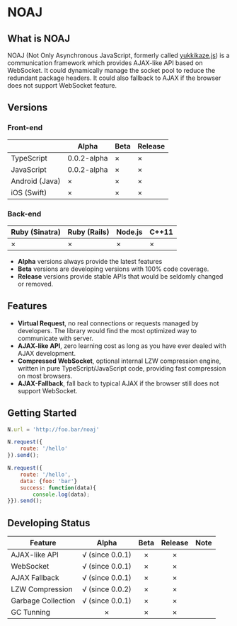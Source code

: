 # NOAJ

## What is NOAJ
NOAJ (Not Only Asynchronous JavaScript, formerly called [yukkikaze.js](https://github.com/dsh0416/yukkikaze.js)) is a communication framework which provides AJAX-like API based on WebSocket. It could dynamically manage the socket pool to reduce the redundant package headers. It could also fallback to AJAX if the browser does not support WebSocket feature.

## Versions

### Front-end

|                | Alpha       | Beta | Release |
| -------------- | ----------- | ---- | ------- |
| TypeScript     | 0.0.2-alpha | ×    | ×       |
| JavaScript     | 0.0.2-alpha | ×    | ×       |
| Android (Java) | ×           | ×    | ×       |
| iOS (Swift)    | ×           | ×    | ×       |

### Back-end

| Ruby (Sinatra) | Ruby (Rails) | Node.js | C++11 |
| -------------- | ------------ | ------- | ----- |
| ×              | ×            | ×       | ×     |

* **Alpha** versions always provide the latest features
* **Beta** versions are developing versions with 100% code coverage.
* **Release** versions provide stable APIs that would be seldomly changed or removed.

## Features

- **Virtual Request**, no real connections or requests managed by developers. The library would find the most optimized way to communicate with server.
- **AJAX-like API**, zero learning cost as long as you have ever dealed with AJAX development.
- **Compressed WebSocket**, optional internal LZW compression engine, written in pure TypeScript/JavaScript code, providing fast compression on most browsers.
- **AJAX-Fallback**, fall back to typical AJAX if the browser still does not support WebSocket.

## Getting Started

```javascript
N.url = 'http://foo.bar/noaj'

N.request({
    route: '/hello'
}).send();

N.request({
    route: '/hello',
    data: {foo: 'bar'}
    success: function(data){
        console.log(data);
}}).send();
```

## Developing Status

| Feature            |      Alpha      | Beta | Release | Note |
| ------------------ | :-------------: | :--: | :-----: | ---: |
| AJAX-like API      | √ (since 0.0.1) |  ×   |    ×    |      |
| WebSocket          | √ (since 0.0.1) |  ×   |    ×    |      |
| AJAX Fallback      | √ (since 0.0.1) |  ×   |    ×    |      |
| LZW Compression    | √ (since 0.0.2) |  ×   |    ×    |      |
| Garbage Collection | √ (since 0.0.1) |  ×   |    ×    |      |
| GC Tunning         |        ×        |  ×   |    ×    |      |

